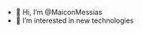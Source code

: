 - 👋 Hi, I’m @MaiconMessias
- 👀 I’m interested in new technologies

<!---
MaiconMessias/MaiconMessias is a ✨ special ✨ repository because its `README.md` (this file) appears on your GitHub profile.
You can click the Preview link to take a look at your changes.
![Maicon Messias](https://github-readme-stats.vercel.app/api?username=MaiconMessias&show_icons=true&custom_title=Maicon_Messias_Status)
[![Top Linguagens](https://github-readme-stats.vercel.app/api/top-langs/?username=MaiconMessias&layout=compact)](https://github.com/anuraghazra/github-readme-stats)
--->

